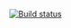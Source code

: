 [![Build status](https://ci.appveyor.com/api/projects/status/w0ih3pss89qq29pl?svg=true)](https://ci.appveyor.com/project/OlyaMa/regex-phones)